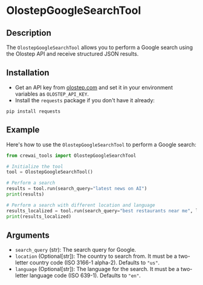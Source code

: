 # OlostepGoogleSearchTool

## Description

The `OlostepGoogleSearchTool` allows you to perform a Google search using the Olostep API and receive structured JSON results.

## Installation

- Get an API key from [olostep.com](https://olostep.com) and set it in your environment variables as `OLOSTEP_API_KEY`.
- Install the `requests` package if you don't have it already:

```shell
pip install requests
```

## Example

Here's how to use the `OlostepGoogleSearchTool` to perform a Google search:

```python
from crewai_tools import OlostepGoogleSearchTool

# Initialize the tool
tool = OlostepGoogleSearchTool()

# Perform a search
results = tool.run(search_query="latest news on AI")
print(results)

# Perform a search with different location and language
results_localized = tool.run(search_query="best restaurants near me", location="fr", language="fr")
print(results_localized)
```

## Arguments

- `search_query` (str): The search query for Google.
- `location` (Optional[str]): The country to search from. It must be a two-letter country code (ISO 3166-1 alpha-2). Defaults to `"us"`.
- `language` (Optional[str]): The language for the search. It must be a two-letter language code (ISO 639-1). Defaults to `"en"`.
